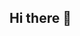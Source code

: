 ## Hi there 👋

<!--
**jee187-del/jee187-del** is a ✨ _special_ ✨ repository because its `README.md` (this file) appears on your GitHub profile.

Here are some ideas to get you started:

- 🔭 I’m currently working on ...
- 🌱 I’m currently learning ...
- 👯 I’m looking to collaborate on ...
- 🤔 I’m looking for help with ...
- 💬 Ask me about ...johnnycassh@gmail.com


- 📫 How to reach me: ...
- 😄 Pronouns: ...johnnycassh@gmail.com
- ⚡ Fun fact: ...johnnycassh@gmail.com
-->

